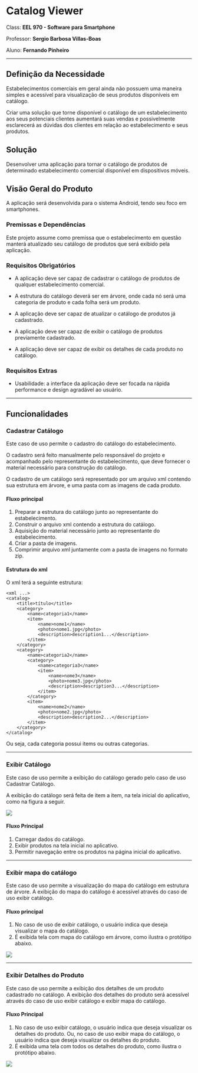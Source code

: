 # Catalog Viewer


Class: **EEL 970 - Software para Smartphone**

Professor: **Sergio Barbosa Villas-Boas**

Aluno: **Fernando Pinheiro**

---


## Definição da Necessidade
Estabelecimentos comerciais em geral ainda não possuem uma maneira simples e acessível para visualização de seus 
produtos disponíveis em catálogo.

Criar uma solução que torne disponível o catálogo de um estabelecimento aos seus potenciais clientes aumentará suas 
vendas e possivelmente esclarecerá as dúvidas dos clientes em relação ao estabelecimento e seus produtos.

## Solução
Desenvolver uma aplicação para tornar o catálogo de produtos de determinado estabelecimento comercial disponível em 
dispositivos móveis.

## Visão Geral do Produto

A aplicação será desenvolvida para o sistema Android, tendo seu foco em smartphones.

### Premissas e Dependências

Este projeto assume como premissa que o estabelecimento em questão manterá atualizado seu catálogo de produtos que será
exibido pela aplicação.

### Requisitos Obrigatórios
 
+ A aplicação deve ser capaz de cadastrar o catálogo de produtos de qualquer estabelecimento comercial.

+ A estrutura do catálogo deverá ser em árvore, onde cada nó será uma categoria de produto e cada folha será um produto.

+ A aplicação deve ser capaz de atualizar o catálogo de produtos já cadastrado.

+ A aplicação deve ser capaz de exibir o catálogo de produtos previamente cadastrado.

+ A aplicação deve ser capaz de exibir os detalhes de cada produto no catálogo.

### Requisitos Extras

+ Usabilidade: a interface da aplicação deve ser focada na rápida performance e design agradável ao usuário.

---

## Funcionalidades

### Cadastrar Catálogo

Este caso de uso permite o cadastro do catálogo do estabelecimento.

O cadastro será feito manualmente pelo responsável do projeto e acompanhado pelo representante do estabelecimento, que deve fornecer o material necessário para construção do catálogo.

O cadastro de um catálogo será representado por um arquivo xml contendo sua estrutura em árvore, e uma pasta com as imagens de cada produto.

#### Fluxo principal

1. Preparar a estrutura do catálogo junto ao representante do estabelecimento.
2. Construir o arquivo xml contendo a estrutura do catálogo.
3. Aquisição do material necessário junto ao representante do estabelecimento.
4. Criar a pasta de imagens.
5. Comprimir arquivo xml juntamente com a pasta de imagens no formato zip.

#### Estrutura do xml

O xml terá a seguinte estrutura:
	
	<xml ...>
	<catalog>
		<title>título</title>
		<category>
			<name>categoria1</name>
			<item>
				<name>nome1</name>
				<photo>nome1.jpg</photo>
				<description>description1...</description>
			</item>
		</category>
		<category>
			<name>categoria2</name>
			<category>
				<name>categoria3</name>
				<item>
					<name>nome3</name>
					<photo>nome3.jpg</photo>
					<description>description3...</description>
				</item>
			</category>
			<item>
				<name>nome2</name>
				<photo>nome2.jpg</photo>
				<description>description2...</description>
			</item>
		</category>
	</catalog>

Ou seja, cada categoria possui items ou outras categorias.

---

### Exibir Catálogo

Este caso de uso permite a exibição do catálogo gerado pelo caso de uso Cadastrar Catálogo.

A exibição do catálogo será feita de item a item, na tela inicial do aplicativo, como na figura a seguir.

![](home.png)

#### Fluxo Principal

1. Carregar dados do catálogo.
2. Exibir produtos na tela inicial no aplicativo.
3. Permitir navegação entre os produtos na página inicial do aplicativo.

---

### Exibir mapa do catálogo

Este caso de uso permite a visualização do mapa do catálogo em estrutura de árvore. A exibição do mapa do catálogo é acessível através do caso de uso exibir catálogo.

#### Fluxo principal

1. No caso de uso de exibir catálogo, o usuário indica que deseja visualizar o mapa do catálogo.
2. É exibida tela com mapa do catálogo em árvore, como ilustra o protótipo abaixo.

![](map.png)

---

### Exibir Detalhes do Produto

Este caso de uso permite a exibição dos detalhes de um produto cadastrado no catálogo. A exibição dos detalhes do produto será acessível através do caso de uso exibir catálogo e exibir mapa do catálogo.

#### Fluxo Principal

1. No caso de uso exibir catálogo, o usuário indica que deseja visualizar os detalhes do produto. Ou, no caso de uso exibir mapa do catálogo, o usuário indica que deseja visualizar os detalhes do produto.
2. É exibida uma tela com todos os detalhes do produto, como ilustra o protótipo abaixo.

![](details.png)